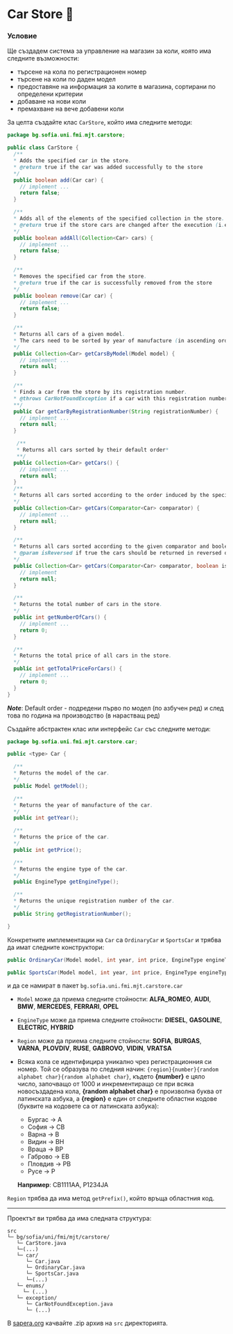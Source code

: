 # Car Store :blue_car:

### Условие

Ще създадем система за управление на магазин за коли, която има следните възможности:
- търсене на кола по регистрационен номер
- търсене на коли по даден модел
- предоставяне на информация за колите в магазина, сортирани по определени критерии
- добаване на нови коли
- премахване на вече добавени коли

За целта създайте клас `CarStore`, който има следните методи:

```java
package bg.sofia.uni.fmi.mjt.carstore;

public class CarStore {
  /**
  * Adds the specified car in the store.
  * @return true if the car was added successfully to the store
  */
  public boolean add(Car car) {
    // implement ...
    return false;
  }

  /**
  * Adds all of the elements of the specified collection in the store.
  * @return true if the store cars are changed after the execution (i.e. at least one new car is added to the store)
  */
  public boolean addAll(Collection<Car> cars) {
    // implement ...
    return false;
  }

  /**
  * Removes the specified car from the store.
  * @return true if the car is successfully removed from the store
  */
  public boolean remove(Car car) {
    // implement ...
    return false;
  }

  /**
  * Returns all cars of a given model.
  * The cars need to be sorted by year of manufacture (in ascending order).
  */
  public Collection<Car> getCarsByModel(Model model) {
    // implement ...
    return null;
  }

  /**
  * Finds a car from the store by its registration number.
  * @throws CarNotFoundException if a car with this registration number is not found in the store
  **/
  public Car getCarByRegistrationNumber(String registrationNumber) {
    // implement ...
    return null;
  }

   /**
   * Returns all cars sorted by their default order*
   **/
  public Collection<Car> getCars() {
    // implement ...
    return null;
  }
  /**
  * Returns all cars sorted according to the order induced by the specified comparator.
  */
  public Collection<Car> getCars(Comparator<Car> comparator) {
    // implement ...
    return null;
  }

  /**
  * Returns all cars sorted according to the given comparator and boolean flag for order.
  * @param isReversed if true the cars should be returned in reversed order
  */
  public Collection<Car> getCars(Comparator<Car> comparator, boolean isReversed) {
    // implement
    return null;
  }

  /**
  * Returns the total number of cars in the store.
  */
  public int getNumberOfCars() {
    // implement ...
    return 0;
  }

  /**
  * Returns the total price of all cars in the store.
  */
  public int getTotalPriceForCars() {
    // implement ...
    return 0;
  }
}

```

***Note***: Default order - подредени първо по модел (по азбучен ред) и след това по година на производство (в нарастващ ред)

Създайте абстрактен клас или интерфейс `Car` със следните методи:

```java
package bg.sofia.uni.fmi.mjt.carstore.car;

public <type> Car {

  /**
  * Returns the model of the car.
  */
  public Model getModel();

  /**
  * Returns the year of manufacture of the car.
  */
  public int getYear();

  /**
  * Returns the price of the car.
  */
  public int getPrice();

  /**
  * Returns the engine type of the car.
  */
  public EngineType getEngineType();

  /**
  * Returns the unique registration number of the car.
  */
  public String getRegistrationNumber();

}
```

Конкретните имплементации на `Car` са `OrdinaryCar` и `SportsCar` и трябва да имат следните конструктори:

```java
public OrdinaryCar(Model model, int year, int price, EngineType engineType, Region region);

public SportsCar(Model model, int year, int price, EngineType engineType, Region region);
```

и да се намират в пакет `bg.sofia.uni.fmi.mjt.carstore.car`

- `Model` може да приема следните стойности: **ALFA_ROMEO**, **AUDI**, **BMW**, **MERCEDES**, **FERRARI**, **OPEL**
- `EngineType` може да приема следните стойности: **DIESEL**, **GASOLINE**, **ELECTRIC**, **HYBRID**
- `Region` може да приема следните стойности: **SOFIA**, **BURGAS**, **VARNA**, **PLOVDIV**, **RUSE**, **GABROVO**, **VIDIN**, **VRATSA**
- Всяка кола се идентифицира уникално чрез регистрационния си номер. Той се образува по следния начин:
``{region}{number}{random alphabet char}{random alphabet char}``, където **{number}** е цяло число, започващо от 1000 и инкрементиращо се при всяка новосъздадена кола, **{random alphabet char}** e произволна буква от латинската азбука, а **{region}** е един от следните областни кодове (буквите на кодовете са от латинската азбука):
  - Бургас -> A
  - София -> CB
  - Варна -> B
  - Видин -> BH
  - Враца -> BP
  - Габрово -> EB
  - Пловдив -> PB
  - Русе -> P

  **Например**: CB1111AA, P1234JA

`Region` трябва да има метод `getPrefix()`, който връща областния код.

---

Проектът ви трябва да има следната структура:
```
src
└─ bg/sofia/uni/fmi/mjt/carstore/
   └─ CarStore.java
   └─(...)
   └─ car/
      └─ Car.java
      └─ OrdinaryCar.java
      └─ SportsCar.java
      └─(...)
   └─ enums/
     └─ (...)
   └─ exception/
      └─ CarNotFoundException.java
      └─ (...)
```
В [sapera.org](http://grader.sapera.org) качвайте .zip архив на `src` директорията.
